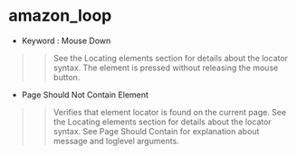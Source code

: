 # amazon_loop

* Keyword : Mouse Down 
>> See the Locating elements section for details about the locator syntax.
The element is pressed without releasing the mouse button.

* Page Should Not Contain Element
>> Verifies that element locator is found on the current page.
See the Locating elements section for details about the locator syntax.
See Page Should Contain for explanation about message and loglevel arguments.
